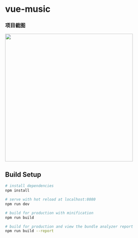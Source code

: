 # vue-music

### 项目截图
<img width="414" src="https://github.com/angelgigi/vue-music/blob/master/vue-music.gif">

## Build Setup

``` bash
# install dependencies
npm install

# serve with hot reload at localhost:8080
npm run dev

# build for production with minification
npm run build

# build for production and view the bundle analyzer report
npm run build --report
```

